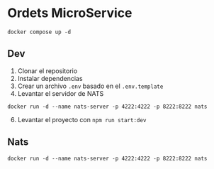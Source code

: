 # Ordets MicroService

```
docker compose up -d
```

## Dev

1. Clonar el repositorio
2. Instalar dependencias
3. Crear un archivo `.env` basado en el `.env.template`
4. Levantar el servidor de NATS
```
docker run -d --name nats-server -p 4222:4222 -p 8222:8222 nats
```
6. Levantar el proyecto con `npm run start:dev`

## Nats
```
docker run -d --name nats-server -p 4222:4222 -p 8222:8222 nats
```